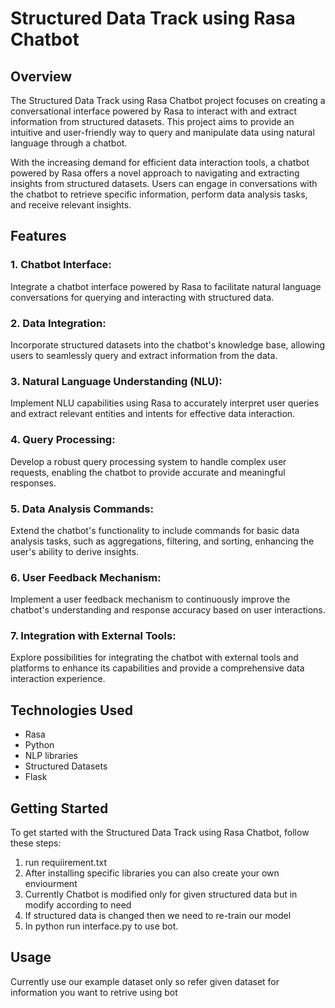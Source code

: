 # Structured Data Track using Rasa Chatbot

## Overview

The Structured Data Track using Rasa Chatbot project focuses on creating a conversational interface powered by Rasa to interact with and extract information from structured datasets. This project aims to provide an intuitive and user-friendly way to query and manipulate data using natural language through a chatbot.

With the increasing demand for efficient data interaction tools, a chatbot powered by Rasa offers a novel approach to navigating and extracting insights from structured datasets. Users can engage in conversations with the chatbot to retrieve specific information, perform data analysis tasks, and receive relevant insights.

## Features

### 1. Chatbot Interface:

Integrate a chatbot interface powered by Rasa to facilitate natural language conversations for querying and interacting with structured data.

### 2. Data Integration:

Incorporate structured datasets into the chatbot's knowledge base, allowing users to seamlessly query and extract information from the data.

### 3. Natural Language Understanding (NLU):

Implement NLU capabilities using Rasa to accurately interpret user queries and extract relevant entities and intents for effective data interaction.

### 4. Query Processing:

Develop a robust query processing system to handle complex user requests, enabling the chatbot to provide accurate and meaningful responses.

### 5. Data Analysis Commands:

Extend the chatbot's functionality to include commands for basic data analysis tasks, such as aggregations, filtering, and sorting, enhancing the user's ability to derive insights.

### 6. User Feedback Mechanism:

Implement a user feedback mechanism to continuously improve the chatbot's understanding and response accuracy based on user interactions.

### 7. Integration with External Tools:

Explore possibilities for integrating the chatbot with external tools and platforms to enhance its capabilities and provide a comprehensive data interaction experience.

## Technologies Used

- Rasa
- Python
- NLP libraries
- Structured Datasets 
- Flask

## Getting Started

To get started with the Structured Data Track using Rasa Chatbot, follow these steps:

1. run requiirement.txt
2. After installing specific libraries you can also create your own enviourment
3. Currently Chatbot is modified only for given structured data but in modify according to need
4. If structured data is changed then we need to re-train our model
5. In python run interface.py to use bot.

## Usage

Currently use our example dataset only so refer given dataset for information you want to retrive using bot



